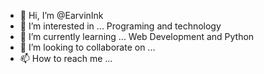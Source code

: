 - 👋 Hi, I’m @EarvinInk
- 👀 I’m interested in ... Programing and technology
- 🌱 I’m currently learning ... Web Development and Python
- 💞️ I’m looking to collaborate on ...
- 📫 How to reach me ...

<!---
EarvinInk/EarvinInk is a ✨ special ✨ repository because its `README.md` (this file) appears on your GitHub profile.
You can click the Preview link to take a look at your changes.
--->
